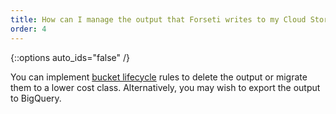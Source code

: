 ```yaml
---
title: How can I manage the output that Forseti writes to my Cloud Storage bucket that was configured as part of the installation?
order: 4
---
```

{::options auto_ids="false" /}

You can implement 
[bucket lifecycle](https://cloud.google.com/storage/docs/xml-api/put-bucket-lifecycle) 
rules to delete the output or migrate them to a lower cost class. 
Alternatively, you may wish to export the output to BigQuery.
